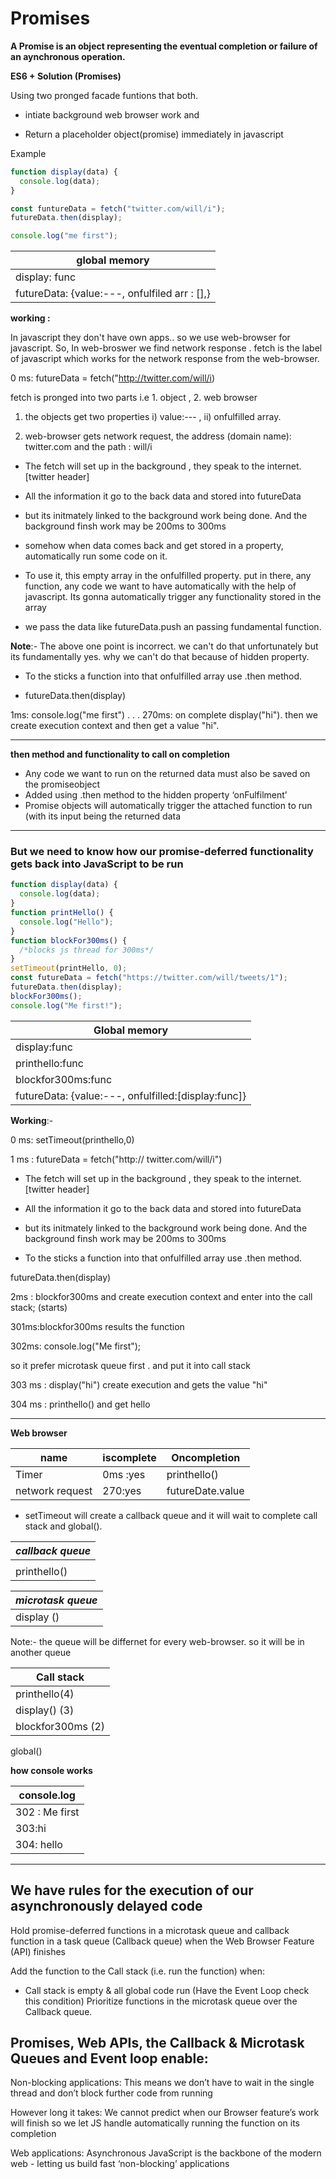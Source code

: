# Promises

**A Promise is an object representing the eventual completion or failure of an aynchronous operation.**

**ES6 + Solution (Promises)**

Using two pronged facade funtions that both.

- intiate background web browser work and

- Return a placeholder object(promise) immediately in javascript

Example

```javascript
function display(data) {
  console.log(data);
}

const funtureData = fetch("twitter.com/will/i");
futureData.then(display);

console.log("me first");
```

| global memory                                 |
| --------------------------------------------- |
| display: func                                 |
| futureData: {value:---, onfulfiled arr : [],} |

**working :**

In javascript they don't have own apps.. so we use web-browser for javascript.
So, In web-broswer we find network response . fetch is the label of javascript which works for the network response from the web-browser.

0 ms: futureData = fetch("http://twitter.com/will/i)

fetch is pronged into two parts i.e 1. object , 2. web browser

1. the objects get two properties i) value:--- , ii) onfulfilled array.

2. web-browser gets network request, the address (domain name): twitter.com and the path : will/i

- The fetch will set up in the background , they speak to the internet.[twitter header]

- All the information it go to the back data and stored into futureData

- but its initmately linked to the background work being done.
  And the background finsh work may be 200ms to 300ms

- somehow when data comes back and get stored in a property, automatically run some code on it.

- To use it, this empty array in the onfulfilled property. put in there, any function, any code we want to have automatically with the help of javascript. Its gonna automatically trigger any functionality stored in the array

- we pass the data like futureData.push an passing fundamental function.

**Note**:- The above one point is incorrect. we can't do that unfortunately but its fundamentally yes. why we can't do that because of hidden property.

- To the sticks a function into that onfulfilled array use .then method.

- futureData.then(display)

1ms: console.log("me first")
.
.
.
270ms: on complete display("hi"). then we create execution context and then get a value "hi".

---

**then method and functionality to call on completion**

- Any code we want to run on the returned data must also be saved on the promiseobject
- Added using .then method to the hidden property ‘onFulfilment’
- Promise objects will automatically trigger the attached function to run (with its
  input being the returned data

---

### But we need to know how our promise-deferred functionality gets back into JavaScript to be run

```javascript
function display(data) {
  console.log(data);
}
function printHello() {
  console.log("Hello");
}
function blockFor300ms() {
  /*blocks js thread for 300ms*/
}
setTimeout(printHello, 0);
const futureData = fetch("https://twitter.com/will/tweets/1");
futureData.then(display);
blockFor300ms();
console.log("Me first!");
```

| Global memory                                       |
| --------------------------------------------------- |
| display:func                                        |
| printhello:func                                     |
| blockfor300ms:func                                  |
| futureData: {value:---, onfulfilled:[display:func]} |

**Working**:-

0 ms: setTimeout(printhello,0)

1 ms : futureData = fetch("http:// twitter.com/will/i")

- The fetch will set up in the background , they speak to the internet.[twitter header]

- All the information it go to the back data and stored into futureData

- but its initmately linked to the background work being done.
  And the background finsh work may be 200ms to 300ms

- To the sticks a function into that onfulfilled array use .then method.

futureData.then(display)

2ms : blockfor300ms and create execution context and enter into the call stack; (starts)

301ms:blockfor300ms results the function

302ms: console.log("Me first");

so it prefer microtask queue first . and put it into call stack

303 ms : display("hi") create execution and gets the value "hi"

304 ms : printhello() and get hello

---

**Web browser**

| name            | iscomplete | Oncompletion     |
| --------------- | ---------- | ---------------- |
| Timer           | 0ms :yes   | printhello()     |
| network request | 270:yes    | futureDate.value |

- setTimeout will create a callback queue and it will wait to complete call stack and global().

| _callback queue_ |
| ---------------- |
|                  |
| printhello()     |

| _microtask queue_ |
| ----------------- |
| display ()        |

Note:- the queue will be differnet for every web-browser. so it will be in another queue

| **Call stack**    |
| ----------------- |
| printhello(4)     |
| display() (3)     |
| blockfor300ms (2) |

global()

**how console works**

| console.log |
| ----------- |
| 302 : Me first |
|303:hi|
|304: hello|

---

We have rules for the execution of our asynchronously delayed code
---

Hold promise-deferred functions in a microtask queue and callback function in a
task queue (Callback queue) when the Web Browser Feature (API) finishes

Add the function to the Call stack (i.e. run the function) when:
- Call stack is empty & all global code run (Have the Event Loop check this
condition)
Prioritize functions in the microtask queue over the Callback queue.


Promises, Web APIs, the Callback & Microtask Queues
and Event loop enable:
---

Non-blocking applications: This means we don’t have to wait in the single thread
and don’t block further code from running

However long it takes: We cannot predict when our Browser feature’s work will
finish so we let JS handle automatically running the function on its completion

Web applications: Asynchronous JavaScript is the backbone of the modern web -
letting us build fast ‘non-blocking’ applications